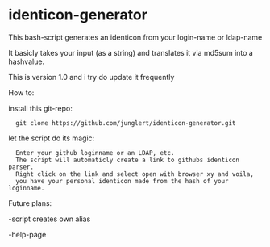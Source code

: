 # identicon-generator
This bash-script generates an identicon from your login-name or ldap-name

It basicly takes your input (as a string) and translates it via md5sum into a hashvalue.

This is version 1.0 and i try do update it frequently

How to:
  
  install this git-repo:
  
      git clone https://github.com/junglert/identicon-generator.git
  
  let the script do its magic:
  
      Enter your github loginname or an LDAP, etc. 
      The script will automaticly create a link to githubs identicon parser.
      Right click on the link and select open with browser xy and voila,
      you have your personal identicon made from the hash of your loginname.


Future plans:

  -script creates own alias
  
  -help-page
 
